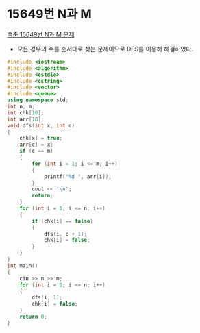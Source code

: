 # 15649번 N과 M

[백준 15649번 N과 M 문제](https://www.acmicpc.net/problem/15649)

- 모든 경우의 수를 순서대로 찾는 문제이므로 DFS를 이용해 해결하였다.

```c++
#include <iostream>
#include <algorithm>
#include <cstdio>
#include <cstring>
#include <vector>
#include <queue>
using namespace std;
int n, m;
int chk[10];
int arr[10];
void dfs(int x, int c)
{
    chk[x] = true;
    arr[c] = x;
    if (c == m)
    {
        for (int i = 1; i <= m; i++)
        {
            printf("%d ", arr[i]);
        }
        cout << '\n';
        return;
    }
    for (int i = 1; i <= n; i++)
    {
        if (chk[i] == false)
        {
            dfs(i, c + 1);
            chk[i] = false;
        }
    }
}
int main()
{
    cin >> n >> m;
    for (int i = 1; i <= n; i++)
    {
        dfs(i, 1);
        chk[i] = false;
    }
    return 0;
}

```

